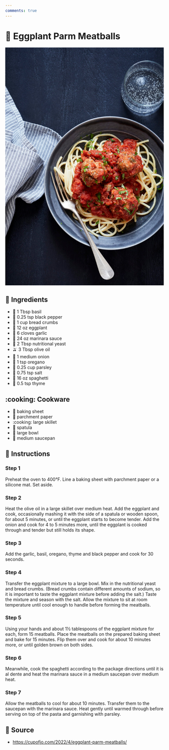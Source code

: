 ```yaml
---
comments: true
---
```

# :spaghetti: Eggplant Parm Meatballs

![Eggplant Parm Meatballs](../assets/images/eggplant-parm-meatballs.jpg)

## :salt: Ingredients

- :herb: 1 Tbsp basil
- :salt: 0.25 tsp black pepper
- :bread: 1 cup bread crumbs
- :eggplant: 12 oz eggplant
- :garlic: 6 cloves garlic
- :tomato: 24 oz marinara sauce
- :microbe: 2 Tbsp nutritional yeast
- :olive: 3 Tbsp olive oil
- :onion: 1 medium onion
- :herb: 1 tsp oregano
- :herb: 0.25 cup parsley
- :salt: 0.75 tsp salt
- :spaghetti: 16 oz spaghetti
- :herb: 0.5 tsp thyme

## :cooking: Cookware

- :cookie: baking sheet
- :page_facing_up: parchment paper
- :cooking: large skillet
- :spoon: spatula
- :bowl_with_spoon: large bowl
- :shallow_pan_of_food: medium saucepan

## :pencil: Instructions

### Step 1

Preheat the oven to 400°F. Line a baking sheet with parchment paper or a silicone mat. Set aside.

### Step 2

Heat the olive oil in a large skillet over medium heat. Add the eggplant and cook, occasionally mashing it with the side
of a spatula or wooden spoon, for about 5 minutes, or until the eggplant starts to become tender. Add the onion and cook
for 4 to 5 minutes more, until the eggplant is cooked through and tender but still holds its shape.

### Step 3

Add the garlic, basil, oregano, thyme and black pepper and cook for 30 seconds.

### Step 4

Transfer the eggplant mixture to a large bowl. Mix in the nutritional yeast and bread crumbs. (Bread crumbs contain
different amounts of sodium, so it is important to taste the eggplant mixture before adding the salt.) Taste the
mixture and season with the salt. Allow the mixture to sit at room temperature until cool enough to handle before
forming the meatballs.

### Step 5

Using your hands and about 1½ tablespoons of the eggplant mixture for each, form 15 meatballs. Place the meatballs on
the prepared baking sheet and bake for 15 minutes. Flip them over and cook for about 10 minutes more, or until golden
brown on both sides.

### Step 6

Meanwhile, cook the spaghetti according to the package directions until it is al dente and heat the marinara sauce in
a medium saucepan over medium heat.

### Step 7

Allow the meatballs to cool for about 10 minutes. Transfer them to the saucepan with the marinara sauce. Heat gently
until warmed through before serving on top of the pasta and garnishing with parsley.

## :link: Source

- <https://cupofjo.com/2022/4/eggplant-parm-meatballs/>
